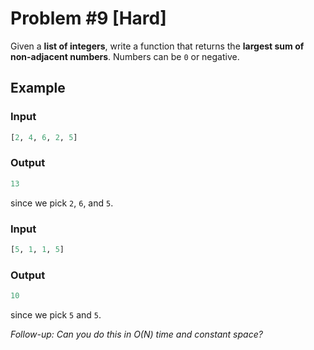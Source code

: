 # Problem #9 [**Hard**]

Given a **list of integers**, write a function that returns the **largest sum of non-adjacent numbers**. Numbers can be ```0``` or negative.

## Example

### Input
```python
[2, 4, 6, 2, 5]
``` 
### Output
```python
13
```
since we pick ```2```, ```6```, and ```5```.

### Input
```python
[5, 1, 1, 5]
```
### Output
```python
10
```
since we pick ```5``` and ```5```.  

*Follow-up: Can you do this in O(N) time and constant space?*